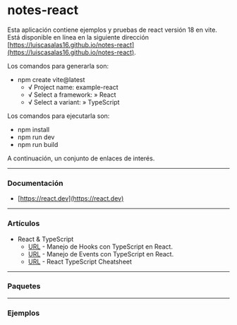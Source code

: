 # notes-react

Esta aplicación contiene ejemplos y pruebas de react versión 18 en vite. Está disponible en línea en la siguiente dirección [https://luiscasalas16.github.io/notes-react](https://luiscasalas16.github.io/notes-react).

Los comandos para generarla son:

- npm create vite@latest
  - √ Project name: example-react
  - √ Select a framework: » React
  - √ Select a variant: » TypeScript

Los comandos para ejecutarla son:

- npm install
- npm run dev
- npm run build

A continuación, un conjunto de enlaces de interés.

---

### Documentación

- [https://react.dev](https://react.dev)

---

### Artículos

- React & TypeScript
  - [URL](https://devtrium.com/posts/react-typescript-how-to-type-hooks) - Manejo de Hooks con TypeScript en React.
  - [URL](https://devtrium.com/posts/react-typescript-events) - Manejo de Events con TypeScript en React.
  - [URL](https://react-typescript-cheatsheet.netlify.app/docs/basic/setup) - React TypeScript Cheatsheet

---

### Paquetes

---

### Ejemplos
